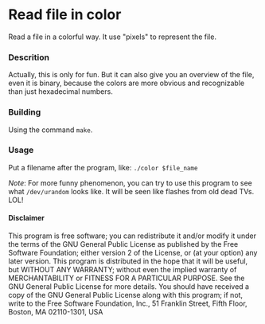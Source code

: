 # Read file in color
Read a file in a colorful way. It use "pixels" to represent the file.

### Descrition
Actually, this is only for fun. But it can also give you an overview of the file, even it is binary, because the colors are more obvious and recognizable than just hexadecimal numbers. 

### Building
Using the command `make`.

### Usage
Put a filename after the program, like:
`./color $file_name`

*Note*: For more funny phenomenon, you can try to use this program to see what `/dev/urandom` looks like. It will be seen like flashes from old dead TVs. LOL!

#### Disclaimer
This program is free software; you can redistribute it and/or modify it under the terms of the GNU General Public License as published by the Free Software Foundation; either version 2 of the License, or (at your option) any later version.
This program is distributed in the hope that it will be useful, but WITHOUT ANY WARRANTY; without even the implied warranty of MERCHANTABILITY or FITNESS FOR A PARTICULAR PURPOSE. See the GNU General Public License for more details.
You should have received a copy of the GNU General Public License along with this program; if not, write to the Free Software Foundation, Inc., 51 Franklin Street, Fifth Floor, Boston, MA 02110-1301, USA
